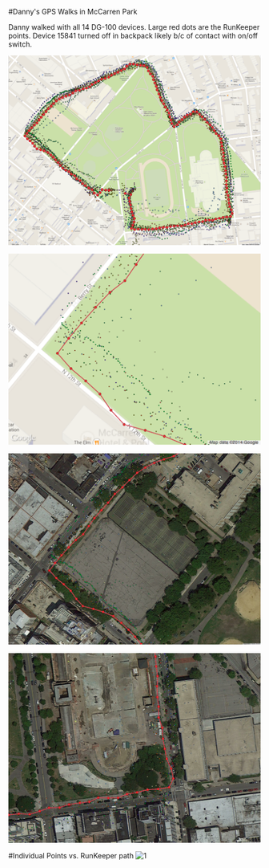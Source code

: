 #Danny's GPS Walks in McCarren Park

Danny walked with all 14 DG-100 devices. Large red dots are the RunKeeper points. Device 15841 turned off in backpack likely b/c of contact with on/off switch. 

![McCarren Park](/images/mccarren_pk.png)

![McCarren Park SW corner map](/images/mccarren_pk_corner_sw_map.png)

![McCarren Park SW corner aerial](/images/mccarren_pk_corner_sw_aerial.png)

![McCarren Park SE corner aerial](/images/mccarren_pk_corner_se_aerial.png)

#Individual Points vs. RunKeeper path
![1](/images/mccarren_individual/1.bmp)